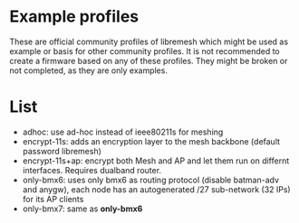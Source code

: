 # Example profiles

These are official community profiles of libremesh which might be used as example or basis for other community profiles.
It is not recommended to create a firmware based on any of these profiles. They might be broken or not completed, as they are only examples.

# List

  * adhoc: use ad-hoc instead of ieee80211s for meshing
  * encrypt-11s: adds an encryption layer to the mesh backbone (default password libremesh)
  * encrypt-11s+ap: encrypt both Mesh and AP and let them run on differnt interfaces. Requires dualband router.
  * only-bmx6: uses only bmx6 as routing protocol (disable batman-adv and anygw), each node has an autogenerated /27 sub-network (32 IPs) for its AP clients
  * only-bmx7: same as **only-bmx6**
